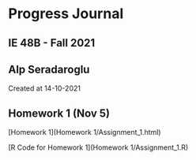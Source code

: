 # Progress Journal

## IE 48B - Fall 2021

## Alp Seradaroglu

Created at 14-10-2021

## Homework 1 (Nov 5)
[Homework 1](Homework 1/Assignment_1.html)

[R Code for Homework 1](Homework 1/Assignment_1.R)